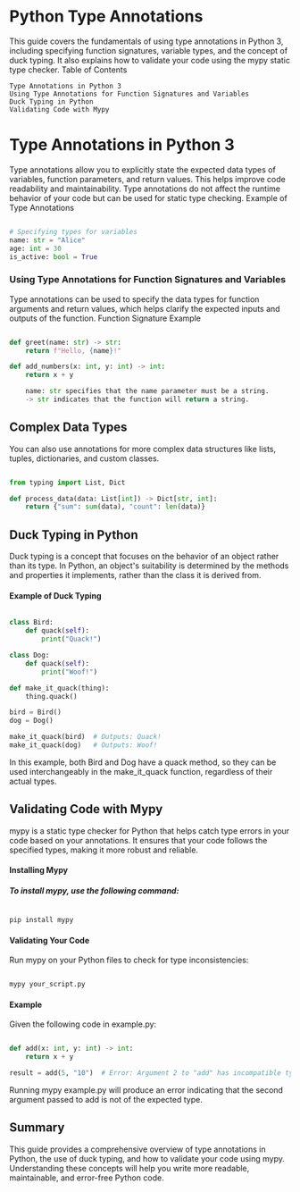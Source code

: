 # Python Type Annotations

This guide covers the fundamentals of using type annotations in Python 3, including specifying function signatures, variable types, and the concept of duck typing. It also explains how to validate your code using the mypy static type checker.
Table of Contents

    Type Annotations in Python 3
    Using Type Annotations for Function Signatures and Variables
    Duck Typing in Python
    Validating Code with Mypy

# Type Annotations in Python 3

Type annotations allow you to explicitly state the expected data types of variables, function parameters, and return values. This helps improve code readability and maintainability. Type annotations do not affect the runtime behavior of your code but can be used for static type checking.
Example of Type Annotations

```python

# Specifying types for variables
name: str = "Alice"
age: int = 30
is_active: bool = True
```
### Using Type Annotations for Function Signatures and Variables

Type annotations can be used to specify the data types for function arguments and return values, which helps clarify the expected inputs and outputs of the function.
Function Signature Example

```python

def greet(name: str) -> str:
    return f"Hello, {name}!"

def add_numbers(x: int, y: int) -> int:
    return x + y

    name: str specifies that the name parameter must be a string.
    -> str indicates that the function will return a string.
```
## Complex Data Types

You can also use annotations for more complex data structures like lists, tuples, dictionaries, and custom classes.

```python

from typing import List, Dict

def process_data(data: List[int]) -> Dict[str, int]:
    return {"sum": sum(data), "count": len(data)}
```
## Duck Typing in Python

Duck typing is a concept that focuses on the behavior of an object rather than its type. In Python, an object's suitability is determined by the methods and properties it implements, rather than the class it is derived from.
#### Example of Duck Typing

```python

class Bird:
    def quack(self):
        print("Quack!")

class Dog:
    def quack(self):
        print("Woof!")

def make_it_quack(thing):
    thing.quack()

bird = Bird()
dog = Dog()

make_it_quack(bird)  # Outputs: Quack!
make_it_quack(dog)   # Outputs: Woof!
```
In this example, both Bird and Dog have a quack method, so they can be used interchangeably in the make_it_quack function, regardless of their actual types.
## Validating Code with Mypy

mypy is a static type checker for Python that helps catch type errors in your code based on your annotations. It ensures that your code follows the specified types, making it more robust and reliable.
#### Installing Mypy

##### To install mypy, use the following command:

```bash

pip install mypy
```
#### Validating Your Code

Run mypy on your Python files to check for type inconsistencies:

```bash

mypy your_script.py
```
#### Example

Given the following code in example.py:

```python

def add(x: int, y: int) -> int:
    return x + y

result = add(5, "10")  # Error: Argument 2 to "add" has incompatible type "str"; expected "int"
```
Running mypy example.py will produce an error indicating that the second argument passed to add is not of the expected type.
## Summary

This guide provides a comprehensive overview of type annotations in Python, the use of duck typing, and how to validate your code using mypy. Understanding these concepts will help you write more readable, maintainable, and error-free Python code.
